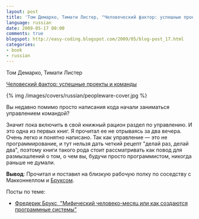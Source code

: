 ```yaml
---
layout: post
title: 'Том Демарко, Тимати Листер, "Человеческий фактор: успешные проекты и команды"'
language: russian
date: 2009-05-17 00:00
comments: true
blogspot: http://easy-coding.blogspot.com/2009/05/blog-post_17.html
categories:
- book
- russian
---
```

Том Демарко, Тимати Листер

[Человеский фактор: успешные проекты и команды][]

[Человеский фактор: успешные проекты и команды]: http://www.ozon.ru/context/detail/id/2338486/?partner=easy-coding

{% img /images/covers/russian/peopleware-cover.jpg %}

Вы недавно помимо просто написания кода начали заниматься управлением командой?

Значит пока включить в свой книжный рацион раздел по управлению. И это одна из первых книг. Я прочитал ее не отрываясь за два вечера. Очень легко и понятно написано. Так как управление — это не программирование, и тут нельзя дать четкий рецепт "делай раз, делай два", поэтому книги такого рода стоит рассматривать как повод для размызшлений о том, о чем вы, будучи просто программистом, никогда раньше не думали.

**Вывод**: Прочитал и поставил на близкую рабочую полку по соседству с Макконнеллом и [Бруксом][Фредерик Брукс, "Мифический человеко-месяц или как создаются программные системы"].

Посты по теме:

* [Фредерик Брукс, "Мифический человеко-месяц или как создаются программные системы"][]

[Фредерик Брукс, "Мифический человеко-месяц или как создаются программные системы"]: /blog/russian/2009/03/03/mythical-man-month/
